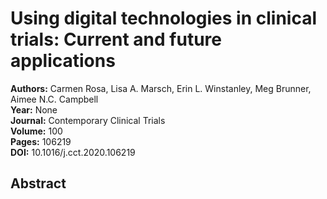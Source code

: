 # Using digital technologies in clinical trials: Current and future applications

**Authors:** Carmen Rosa, Lisa A. Marsch, Erin L. Winstanley, Meg Brunner, Aimee N.C. Campbell  
**Year:** None  
**Journal:** Contemporary Clinical Trials  
**Volume:** 100  
**Pages:** 106219  
**DOI:** 10.1016/j.cct.2020.106219  

## Abstract


